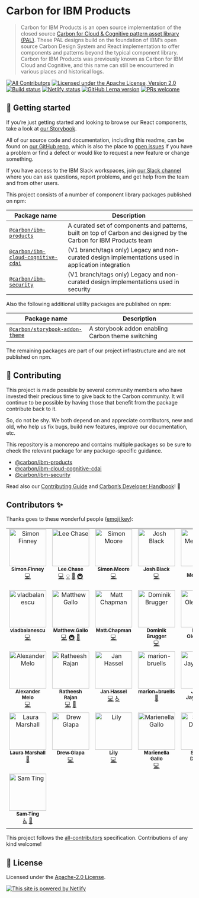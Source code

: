 # Carbon for IBM Products

> Carbon for IBM Products is an open source implementation of the closed source
> [Carbon for Cloud & Cognitive pattern asset library (PAL)](https://pages.github.ibm.com/cdai-design/pal/).
> These PAL designs build on the foundation of IBM’s open source Carbon Design
> System and React implementation to offer components and patterns beyond the
> typical component library. Carbon for IBM Products was previously known as
> Carbon for IBM Cloud and Cognitive, and this name can still be encountered in
> various places and historical logs.

[![All Contributors](https://img.shields.io/github/all-contributors/carbon-design-system/ibm-products?color=ee8449)](#contributors-)
[![Licensed under the Apache License, Version 2.0](https://img.shields.io/badge/license-Apache--2.0-blue.svg)](https://github.com/carbon-design-system/ibm-products/blob/master/LICENSE)
[![Build status](https://github.com/carbon-design-system/ibm-products/actions/workflows/ci.yml/badge.svg)](https://github.com/carbon-design-system/ibm-products/actions/workflows/ci.yml)
[![Netlify status](https://img.shields.io/netlify/e8cd9972-0fc8-4c51-a911-e9a930ca6605)](https://app.netlify.com/sites/carbon-for-ibm-products/deploys)
[![GitHub Lerna version](https://img.shields.io/github/lerna-json/v/carbon-design-system/ibm-products)](https://lerna.js.org)
[![PRs welcome](https://img.shields.io/badge/PRs-welcome-brightgreen)](https://github.com/carbon-design-system/ibm-products/blob/master/.github/CONTRIBUTING.md)

## 🚀 Getting started

If you’re just getting started and looking to browse our React components, take
a look at [our Storybook](https://ibm-products.carbondesignsystem.com).

All of our source code and documentation, including this readme, can be found on
[our GitHub repo](https://github.com/carbon-design-system/ibm-products), which
is also the place to
[open issues](https://github.com/carbon-design-system/ibm-products/issues/new/choose)
if you have a problem or find a defect or would like to request a new feature or
change something.

If you have access to the IBM Slack workspaces, join
[our Slack channel](https://ibm-casdesign.slack.com/archives/C013ZTX0N6B) where
you can ask questions, report problems, and get help from the team and from
other users.

This project consists of a number of component library packages published on
npm:

| Package name                                          | Description                                                                                                       |
| ----------------------------------------------------- | ----------------------------------------------------------------------------------------------------------------- |
| [`@carbon/ibm-products`](./packages/ibm-products)     | A curated set of components and patterns, built on top of Carbon and designed by the Carbon for IBM Products team |
| [`@carbon/ibm-cloud-cognitive-cdai`](./packages/cdai) | (V1 branch/tags only) Legacy and non-curated design implementations used in application integration               |
| [`@carbon/ibm-security`](./packages/security)         | (V1 branch/tags only) Legacy and non-curated design implementations used in security                              |

Also the following additional utility packages are published on npm:

| Package name                                                             | Description                                       |
| ------------------------------------------------------------------------ | ------------------------------------------------- |
| [`@carbon/storybook-addon-theme`](./config/storybook-addon-carbon-theme) | A storybook addon enabling Carbon theme switching |

The remaining packages are part of our project infrastructure and are not
published on npm.

## 🙌 Contributing

This project is made possible by several community members who have invested
their precious time to give back to the Carbon community. It will continue to be
possible by having those that benefit from the package contribute back to it.

So, do not be shy. We both depend on and appreciate contributors, new and old,
who help us fix bugs, build new features, improve our documentation, etc.

This repository is a monorepo and contains multiple packages so be sure to check
the relevant package for any package-specific guidance.

- [@carbon/ibm-products](https://github.com/carbon-design-system/ibm-products/blob/master/.github/CONTRIBUTING.md)
- [@carbon/ibm-cloud-cognitive-cdai](./packages/cdai)
- [@carbon/ibm-security](./packages/security)

Read also our
[Contributing Guide](https://github.com/carbon-design-system/ibm-products/blob/master/.github/CONTRIBUTING.md)
and
[Carbon’s Developer Handbook](https://github.com/carbon-design-system/carbon/blob/master/docs/developer-handbook.md)!
👀

## Contributors ✨

Thanks goes to these wonderful people
([emoji key](https://allcontributors.org/docs/en/emoji-key)):

<!-- ALL-CONTRIBUTORS-LIST:START - Do not remove or modify this section -->
<!-- prettier-ignore-start -->
<!-- markdownlint-disable -->
<table>
  <tbody>
    <tr>
      <td align="center" valign="top" width="20%"><a href="http://simonfinney.dev"><img src="https://avatars2.githubusercontent.com/u/3846874?v=4?s=100" width="100px;" alt="Simon Finney"/><br /><sub><b>Simon Finney</b></sub></a><br /><a href="https://github.com/carbon-design-system/ibm-products/commits?author=SimonFinney" title="Code">💻</a></td>
      <td align="center" valign="top" width="20%"><a href="https://github.com/lee-chase"><img src="https://avatars0.githubusercontent.com/u/15086604?v=4?s=100" width="100px;" alt="Lee Chase"/><br /><sub><b>Lee Chase</b></sub></a><br /><a href="https://github.com/carbon-design-system/ibm-products/commits?author=lee-chase" title="Code">💻</a> <a href="#example-lee-chase" title="Examples">💡</a> <a href="https://github.com/carbon-design-system/ibm-products/pulls?q=is%3Apr+reviewed-by%3Alee-chase" title="Reviewed Pull Requests">👀</a> <a href="#infra-lee-chase" title="Infrastructure (Hosting, Build-Tools, etc)">🚇</a></td>
      <td align="center" valign="top" width="20%"><a href="https://github.com/moores2"><img src="https://avatars2.githubusercontent.com/u/6977424?v=4?s=100" width="100px;" alt="Simon Moore"/><br /><sub><b>Simon Moore</b></sub></a><br /><a href="https://github.com/carbon-design-system/ibm-products/commits?author=moores2" title="Code">💻</a></td>
      <td align="center" valign="top" width="20%"><a href="https://github.com/joshblack"><img src="https://avatars1.githubusercontent.com/u/3901764?v=4?s=100" width="100px;" alt="Josh Black"/><br /><sub><b>Josh Black</b></sub></a><br /><a href="https://github.com/carbon-design-system/ibm-products/commits?author=joshblack" title="Code">💻</a></td>
      <td align="center" valign="top" width="20%"><a href="http://davidmenendez.net"><img src="https://avatars1.githubusercontent.com/u/6370760?v=4?s=100" width="100px;" alt="David Menendez"/><br /><sub><b>David Menendez</b></sub></a><br /><a href="https://github.com/carbon-design-system/ibm-products/commits?author=davidmenendez" title="Code">💻</a> <a href="https://github.com/carbon-design-system/ibm-products/pulls?q=is%3Apr+reviewed-by%3Adavidmenendez" title="Reviewed Pull Requests">👀</a></td>
    </tr>
    <tr>
      <td align="center" valign="top" width="20%"><a href="https://github.com/vladbalanescu"><img src="https://avatars2.githubusercontent.com/u/16047402?v=4?s=100" width="100px;" alt="vladbalanescu"/><br /><sub><b>vladbalanescu</b></sub></a><br /><a href="https://github.com/carbon-design-system/ibm-products/commits?author=vladbalanescu" title="Code">💻</a></td>
      <td align="center" valign="top" width="20%"><a href="http://www.matthewdgallo.com"><img src="https://avatars0.githubusercontent.com/u/10215203?v=4?s=100" width="100px;" alt="Matthew Gallo"/><br /><sub><b>Matthew Gallo</b></sub></a><br /><a href="https://github.com/carbon-design-system/ibm-products/commits?author=matthewgallo" title="Code">💻</a> <a href="#infra-matthewgallo" title="Infrastructure (Hosting, Build-Tools, etc)">🚇</a> <a href="https://github.com/carbon-design-system/ibm-products/pulls?q=is%3Apr+reviewed-by%3Amatthewgallo" title="Reviewed Pull Requests">👀</a></td>
      <td align="center" valign="top" width="20%"><a href="https://github.com/asfordmatt"><img src="https://avatars2.githubusercontent.com/u/14233261?v=4?s=100" width="100px;" alt="Matt Chapman"/><br /><sub><b>Matt Chapman</b></sub></a><br /><a href="https://github.com/carbon-design-system/ibm-products/commits?author=asfordmatt" title="Code">💻</a></td>
      <td align="center" valign="top" width="20%"><a href="https://github.com/dbrugger"><img src="https://avatars1.githubusercontent.com/u/10086178?v=4?s=100" width="100px;" alt="Dominik Brugger"/><br /><sub><b>Dominik Brugger</b></sub></a><br /><a href="https://github.com/carbon-design-system/ibm-products/commits?author=dbrugger" title="Code">💻</a></td>
      <td align="center" valign="top" width="20%"><a href="https://github.com/polinaouk"><img src="https://avatars2.githubusercontent.com/u/24444328?v=4?s=100" width="100px;" alt="Polina Olemskaia"/><br /><sub><b>Polina Olemskaia</b></sub></a><br /><a href="https://github.com/carbon-design-system/ibm-products/commits?author=polinaouk" title="Code">💻</a></td>
    </tr>
    <tr>
      <td align="center" valign="top" width="20%"><a href="http://alexandermelo.com"><img src="https://avatars.githubusercontent.com/u/12755042?v=4?s=100" width="100px;" alt="Alexander Melo"/><br /><sub><b>Alexander Melo</b></sub></a><br /><a href="https://github.com/carbon-design-system/ibm-products/commits?author=AlexanderMelox" title="Code">💻</a></td>
      <td align="center" valign="top" width="20%"><a href="https://github.com/Ratheeshrajan"><img src="https://avatars.githubusercontent.com/u/305492?v=4?s=100" width="100px;" alt="Ratheesh Rajan"/><br /><sub><b>Ratheesh Rajan</b></sub></a><br /><a href="https://github.com/carbon-design-system/ibm-products/commits?author=Ratheeshrajan" title="Code">💻</a> <a href="https://github.com/carbon-design-system/ibm-products/pulls?q=is%3Apr+reviewed-by%3ARatheeshrajan" title="Reviewed Pull Requests">👀</a></td>
      <td align="center" valign="top" width="20%"><a href="https://janhassel.de"><img src="https://avatars.githubusercontent.com/u/28265588?v=4?s=100" width="100px;" alt="Jan Hassel"/><br /><sub><b>Jan Hassel</b></sub></a><br /><a href="https://github.com/carbon-design-system/ibm-products/commits?author=janhassel" title="Code">💻</a> <a href="#a11y-janhassel" title="Accessibility">️️️️♿️</a></td>
      <td align="center" valign="top" width="20%"><a href="https://github.com/marion-bruells"><img src="https://avatars.githubusercontent.com/u/51152537?v=4?s=100" width="100px;" alt="marion-bruells"/><br /><sub><b>marion-bruells</b></sub></a><br /><a href="#design-marion-bruells" title="Design">🎨</a></td>
      <td align="center" valign="top" width="20%"><a href="https://www.hellojagath.com"><img src="https://avatars.githubusercontent.com/u/29351394?v=4?s=100" width="100px;" alt="Jagath Jayakumar"/><br /><sub><b>Jagath Jayakumar</b></sub></a><br /><a href="https://github.com/carbon-design-system/ibm-products/commits?author=jagathgj" title="Code">💻</a></td>
    </tr>
    <tr>
      <td align="center" valign="top" width="20%"><a href="https://github.com/Laura-Marshall"><img src="https://avatars.githubusercontent.com/u/53219208?v=4?s=100" width="100px;" alt="Laura Marshall"/><br /><sub><b>Laura Marshall</b></sub></a><br /><a href="#design-Laura-Marshall" title="Design">🎨</a></td>
      <td align="center" valign="top" width="20%"><a href="https://github.com/glapadre"><img src="https://avatars.githubusercontent.com/u/25260547?v=4?s=100" width="100px;" alt="Drew Glapa"/><br /><sub><b>Drew Glapa</b></sub></a><br /><a href="https://github.com/carbon-design-system/ibm-products/commits?author=glapadre" title="Code">💻</a></td>
      <td align="center" valign="top" width="20%"><a href="https://linkedin.com/in/mslilypeng/"><img src="https://avatars.githubusercontent.com/u/3118961?v=4?s=100" width="100px;" alt="Lily"/><br /><sub><b>Lily</b></sub></a><br /><a href="https://github.com/carbon-design-system/ibm-products/commits?author=lily-peng" title="Code">💻</a></td>
      <td align="center" valign="top" width="20%"><a href="https://github.com/mgallo25"><img src="https://avatars.githubusercontent.com/u/23409382?v=4?s=100" width="100px;" alt="Marienella Gallo"/><br /><sub><b>Marienella Gallo</b></sub></a><br /><a href="https://github.com/carbon-design-system/ibm-products/commits?author=mgallo25" title="Code">💻</a></td>
      <td align="center" valign="top" width="20%"><a href="https://github.com/sdignum"><img src="https://avatars.githubusercontent.com/u/10590403?v=4?s=100" width="100px;" alt="Shelley Dignum"/><br /><sub><b>Shelley Dignum</b></sub></a><br /><a href="#design-sdignum" title="Design">🎨</a></td>
    </tr>
    <tr>
      <td align="center" valign="top" width="20%"><a href="https://github.com/thefirstartist"><img src="https://avatars.githubusercontent.com/u/40870771?v=4?s=100" width="100px;" alt="Sam Ting"/><br /><sub><b>Sam Ting</b></sub></a><br /><a href="#a11y-thefirstartist" title="Accessibility">️️️️♿️</a> <a href="#design-thefirstartist" title="Design">🎨</a></td>
    </tr>
  </tbody>
</table>

<!-- markdownlint-restore -->
<!-- prettier-ignore-end -->

<!-- ALL-CONTRIBUTORS-LIST:END -->

This project follows the
[all-contributors](https://github.com/kentcdodds/all-contributors)
specification. Contributions of any kind welcome!

## 📝 License

Licensed under the
[Apache-2.0 License](https://github.com/carbon-design-system/ibm-products/blob/master/LICENSE).

[![This site is powered by Netlify](https://www.netlify.com/img/global/badges/netlify-color-accent.svg)](https://www.netlify.com)
